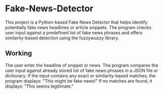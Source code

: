 # Fake-News-Detector

This project is a Python-based Fake News Detector that helps identify potentially fake news headlines or article snippets. The program checks user input against a predefined list of fake news phrases and offers similarity-based detection using the fuzzywuzzy library.

## Working

The user enter the headline of snippet or news.
The program compares the user input against already stored list of fake news phrases in a JSON file or dictionary.
If the input contains any exact or similarity-based matches, the program displays: "This might be fake news!"
If no matches are found, it displays: "This seems legitimate."
